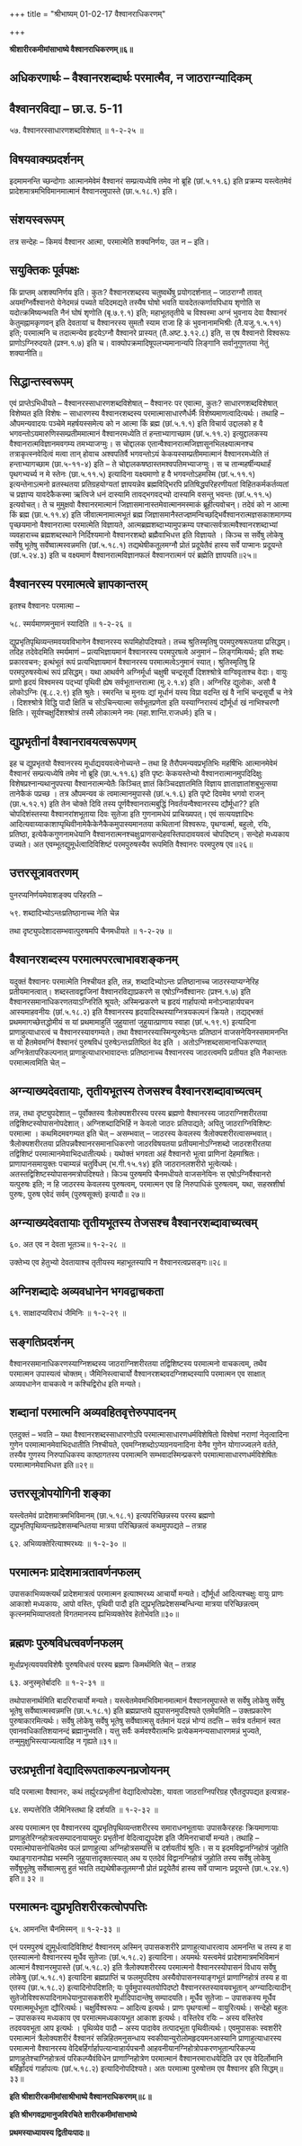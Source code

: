 +++
title = "श्रीभाष्यम् 01-02-17 वैश्वानराधिकरणम्"

+++


**श्रीशारीरकमीमांसाभाष्ये वैश्वानराधिकरणम्॥६॥**

## अधिकरणार्थः – वैश्वानरशब्दार्थः परमात्मैव, न जाठराग्न्यादिकम्

## वैश्वानरविद्या – छा.उ. 5-11

५७. वैश्वानरस्साधारणशब्दविशेषात् ॥ १-२-२५ ॥

## विषयवाक्यप्रदर्शनम्

इदमामनन्ति च्छन्दोगाः आत्मानमेवेमं वैश्वानरं सम्प्रत्यध्येषि तमेव नो ब्रूहि (छां.५.११.६) इति प्रक्रम्य यस्त्वेतमेवं प्रादेशमात्रमभिविमानमात्मानं वैश्वानरमुपास्ते (छा.५.१८.१) इति।

## संशयस्वरूपम्

तत्र सन्देहः – किमयं वैश्वानर आत्मा, परमात्मेति शक्यनिर्णयः, उत न – इति।

## सयुक्तिकः पूर्वपक्षः

किं प्राप्तम् अशक्यनिर्णय इति। कुतः? वैश्वानरशब्दस्य चतुष्वर्थेषु प्रयोगदर्शनात् – जाठराग्नौ तावत् अयमग्निर्वैश्वानरो येनेदमन्नं पच्यते यदिदमद्यते तस्यैष घोषो भवति यावदेतत्कर्णावपिधाय शृणोति स यदोत्क्रमिष्यन्भवति नैनं घोषं शृणोति (बृ.७.९.१) इति; महाभूततृतीये च विश्वस्मा अग्नं भुवनाय देवा वैश्वानरं केतुमह्नामकृणवन् इति देवतायां च वैश्वानरस्य सुमतौ स्याम राजा हि कं भुवनानामभिश्रीः (तै.यजु.१.५.११) इति; परमात्मनि च तदात्मन्येव हृदयेऽग्नौ वैश्वानरे प्रास्यत् (तै.अष्ट.३.१२.८) इति, स एष वैश्वानरो विश्वरूपः प्राणोऽग्निरुदयते (प्रश्न.१.७) इति च। वाक्योपक्रमादिषूपलभ्यमानान्यपि लिङ्गानि सर्वानुगुणतया नेतुं शक्यानीति॥

## सिद्धान्तस्वरूपम्

एवं प्राप्तेऽभिधीयते – वैश्वानरस्साधारणशब्दविशेषात् – वैश्वानरः पर एवात्मा, कुतः? साधारणशब्दविशेषात् विशेष्यत इति विशेषः – साधारणस्य वैश्वानरशब्दस्य परमात्मासाधारणैर्धर्मैः विशेष्यमाणत्वादित्यर्थः। तथाहि – औपमन्यवादयः पञ्चेमे महर्षयस्समेत्य को न आत्मा किं ब्रह्म (छां.५.१.१) इति विचार्य उद्दालको ह वै भगवन्तोऽयमारुणिस्सम्प्रतीममात्मानं वैश्वानरमध्येति तं हन्ताभ्यागाच्छाम (छां.५.११.२) इत्युद्दालकस्य वैश्वानरात्मविज्ञानमवगम्य तमभ्याजग्मुः। स चोद्दालक एतान्वैश्वानरात्मजिज्ञासूनभिलक्ष्यात्मनश्च तत्राकृत्स्नवेदित्वं मत्वा तान् होवाच अश्वपतिर्वै भगवन्तोऽयं केकयस्सम्प्रतीममात्मानं वैश्वानरमध्येति तं हन्ताभ्यागच्छाम (छा.५-११-४) इति – ते चोद्दालकषष्ठास्तमश्वपतिमभ्याजग्मुः। स च तान्महर्षीन्यथार्हं पृथगभ्यर्च्य न मे स्तेनः (छा.५.११.५) इत्यादिना यक्ष्यमाणो ह वै भगवन्तोऽहमस्मि (छां.५.११.१) इत्यन्तेनाऽत्मनो व्रतस्थतया प्रतिग्रहयोग्यतां ज्ञापयन्नेव ब्रह्मविद्भिरपि प्रतिषिद्धपरिहरणीयतां विहितकर्मकर्तव्यतां च प्रज्ञाप्य यावदेकैकस्मा ऋत्विजे धनं दास्यामि तावद्भगवद्भ्यो दास्यामि वसन्तु भवन्तः (छां.५.११.५) इत्यवोचत्। ते च मुमुक्षवो वैश्वानरमात्मानं जिज्ञासमानास्तमेवात्मानमस्माकं ब्रूहीत्यवोचन्। तदेवं को न आत्मा किं ब्रह्म (छा.५.११.४) इति जीवात्मनामात्मभूतं ब्रह्म जिज्ञासमानैस्तज्ज्ञमन्विच्छद्भिर्वैश्वानरात्मज्ञसकाशमागम्य पृच्छयमानो वैश्वानरात्मा परमात्मेति विज्ञायते, आत्मब्रह्मशब्दाभ्यामुपक्रम्य पश्चात्सर्वत्रात्मवैश्वानरशब्दाभ्यां व्यवहाराच्च ब्रह्मशब्दस्थाने निर्दिश्यमानो वैश्वानरशब्दो ब्रह्मैवाभिधत्त इति विज्ञायते । किञ्च स सर्वेषु लोकेषु सर्वेषु भूतेषु सर्वेष्वात्मस्वन्नमत्ति (छां.५.१८.१) तद्यथेषीकतूलमग्नौ प्रोतं प्रदूयेतैवं हास्य सर्वे पाप्मानः प्रदूयन्ते (छां.५.२४.३) इति च वक्ष्यमाणं वैश्वानरात्मविज्ञानफलं वैश्वानरात्मनं परं ब्रह्मेति ज्ञापयति॥२५॥

## वैश्वानरस्य परमात्मत्वे ज्ञापकान्तरम्

इतश्च वैश्वानरः परमात्मा –

५८. स्मर्यमाणमनुमानं स्यादिति ॥ १-२-२६ ॥

द्युप्रभृतिपृथिव्यन्तमवयवविभागेन वैश्वानरस्य रूपमिहोपदिश्यते। तच्च श्रुतिस्मृतिषु परमपुरुषरूपतया प्रसिद्धम्। तदिह तदेवेदमिति स्मर्यमाणं – प्रत्यभिज्ञायमानं वैश्वानरस्य परमपुरषत्वे अनुमानं – लिङ्गमित्यर्थः; इति शब्दः प्रकारवचनः; इत्थंभूतं रूपं प्रत्यभिज्ञायमानं वैश्वानरस्य परमात्मत्वेऽनुमानं स्यात्। श्रुतिस्मृतिषु हि परमपुरुषस्येत्थं रूपं प्रसिद्धम्। यथा आथर्वणे अग्निर्मूर्धा चक्षुषी चन्द्रसूर्यौ दिशश्श्रोत्रे वाग्विवृताश्च वेदाः। वायुः प्राणो हृदयं विश्वमस्य पद्भ्यां पृथिवी ह्येष सर्वभूतान्तरात्मा (मु.२.१.४) इति। अग्निरिह द्युलोकः, असौ वै लोकोऽग्निः (बृ.८.२.९) इति श्रुतेः। स्मरन्ति च मुनयः द्यां मूर्धानं यस्य विप्रा वदन्ति खं वै नाभिं चन्द्रसूर्यौ च नेत्रे । दिशश्श्रोत्रे विद्धि पादौ क्षितिं च सोऽचिन्त्यात्मा सर्वभूतप्रणेता इति यस्याग्निरास्यं द्यौर्मूर्धा खं नाभिश्चरणौ क्षितिः। सूर्यश्चक्षुर्दिशश्श्रोत्रं तस्मै लोकात्मने नमः (महा.शान्ति.राजधर्मः) इति च।

## द्युप्रभृतीनां वैश्वानरावयत्वरूपणम्

इह च द्युप्रभृतयो वैश्वानरस्य मूर्धाद्यवयवत्वेनोच्यन्ते – तथा हि तैरौपमन्यवप्रभृतिभिः महर्षिभिः आत्मानमेवेमं वैश्वानरं सम्प्रत्यध्येषि तमेव नो ब्रूहि (छा.५.११.६) इति पृष्टः केकयस्तेभ्यो वैश्वानरात्मानमुपदिदिक्षुः विशेषप्रश्नान्यथानुपपत्त्या वैश्वानरात्मन्येतैः किञ्चित् ज्ञातं किञ्चिदज्ञातमिति विज्ञाय ज्ञाताज्ञातांशबुभुत्सया तानेकैकं पप्रच्छ । तत्र औपमन्यव कं त्वमात्मानमुपास्से (छां.५.१.६) इति पृष्टे दिवमेव भगवो राजन् (छा.५.१२.१) इति तेन चोक्ते दिवि तस्य पूर्णवैश्वानरात्मबुद्धिं निवर्तयन्वैश्वानरस्य द्यौर्मूधा?? इति चोपदिशंस्तस्या वैश्वानरांशभूताया दिवः सुतेजा इति गुणनामधेयं प्राचिख्यपत्। एवं सत्ययज्ञादिभः आदित्यवाय्याकाशाप्पृथिवीनामेकैकेनैकैकमुपास्यमानतया कथितानां विश्वरूपः, पृथग्वर्त्मा, बहुलो, रयिः, प्रतिष्ठा, इत्येकैकगुणनामधेयानि वैश्वानरात्मनश्चक्षुःप्राणसन्देहवस्तिपादावयवत्वं चोपदिष्टम्। सन्देहो मध्यकाय उच्यते। अत एवम्भूतद्युमूर्धत्वादिविशिष्टं परमपुरुषस्यैव रूपमिति वैश्वानरः परमपुरुष एव॥२६॥

## उत्तरसूत्रावतरणम्

पुनरप्यनिर्णयमेवाशङ्क्य परिहरति –

५९. शब्दादिभ्योऽन्तःप्रतिष्ठानाच्च नेति चेन्न

तथा दृष्ट्युपदेशादसम्भवात्पुरुषमपि चैनमधीयते ॥ १-२-२७ ॥

## वैश्वानरशब्दस्य परमात्मपरत्वाभावशङ्कनम्

यदुक्तं वैश्वानरः परमात्मेति निश्चीयत इति, तन्न, शब्दादिभ्योऽन्तः प्रतिष्ठानाच्च जाठरस्याप्यग्नेरिह प्रतीयमानत्वात्। शब्दस्तावद्वाजिनां वैश्वानरविद्याप्रकरणे स एषोऽग्निर्वैश्वानरः (प्रश्न.१.७) इति वैश्वानरसमानाधिकरणतयाऽग्निरिति श्रूयते; अस्मिन्प्रकरणे च हृदयं गार्हापत्यो मनोऽन्वाहार्यपचन आस्यमाहवनीयः (छां.५.१८.२) इति वैश्वानरस्य हृदयादिस्थस्याग्नित्रयकल्पनं क्रियते। तद्यद्भक्तं प्रथममागच्छेत्तद्धोमीयं स यां प्रथमामाहुतिं जुहुयात्तां जुहुयात्प्राणाय स्वाहा (छां.५.१९.१) इत्यादिना प्राणाहुत्याधारत्वं च वैश्वानरस्यावगम्यते। तथा वैश्वानरस्यास्मिन्पुरुषेऽन्तः प्रतिष्ठानं वाजसनेयिनस्समामनन्ति स यो हैतमेवमग्निं वैश्वानरं पुरुषविधं पुरुषेऽन्तःप्रतिष्ठितं वेद इति । अतोऽग्निशब्दसामानाधिकरण्यात् अग्नित्रेतापरिकल्पनात् प्राणाहुत्याधारभावादन्तः प्रतिष्ठानाच्च वैश्वानरस्य जाठरत्वमपि प्रतीयत इति नैकान्ततः परमात्मत्वमिति चेत् –

## अग्न्याख्यदेवतायाः, तृतीयभूतस्य तेजसश्च वैश्वानरशब्दावाच्यत्वम्

तन्न, तथा दृष्ट्युपदेशात् – पूर्वोक्तस्य त्रैलोक्यशरीरस्य परस्य ब्रह्मणो वैश्वानरस्य जाठराग्निशरीरतया तद्विशिष्टस्योपासनोपदेशात्।
अग्निशब्दादिभिर्हि न केवलो जाठरः प्रतिपाद्यते; अपितु जाठराग्निविशिष्टः परमात्मा । कथमिदमवगम्यत इति चेत् – असम्भवात् – जाठरस्य केवलस्य त्रैलोक्यशरीरत्वासम्भवात्। त्रैलोक्यशरीरतया प्रतिपन्नवैश्वानरसमानाधिकरणो जाठरविषयतया प्रतीयमानोऽग्निशब्दो जाठरशरीरतया तद्विशिष्टं परमात्मानमेवाभिदधातीत्यर्थः। यथोक्तं भगवता अहं वैश्वानरो भूत्वा प्राणिनां देहमाश्रितः। प्राणापानसमायुक्तः पचाम्यन्नं चतुर्विधम् (भ.गी.१५.१४) इति जाठरानलशरीरो भूत्वेत्यर्थः। अतस्तद्विशिष्टस्योपासनमत्रोपदिश्यते। किञ्च पुरुषमपि चैनमधीयते वाजसनेयिनः स एषोऽग्निर्वैश्वानरो यत्पुरुषः इति; न हि जाठरस्य केवलस्य पुरुषत्वम्, परमात्मन एव हि निरुपाधिकं पुरुषत्वम्, यथा, सहस्रशीर्षा पुरुषः, पुरुष एवेदं सर्वम् (पुरुषसूक्तं) इत्यादौ॥ २७॥

## अग्न्याख्यदेवतायाः तृतीयभूतस्य तेजसश्च वैश्वानरशब्दावाच्यत्वम्

६०. अत एव न देवता भूतञ्च॥ १-२-२८ ॥

 उक्तेभ्य एव हेतुभ्यो देवतायाश्च तृतीयस्य महाभूतस्यापि न वैश्वानरत्वप्रसङ्गः॥२८॥

## अग्निशब्दादेः अव्यवधानेन भगवद्वाचकता

६१. साक्षादप्यविराधं जैमिनिः ॥ १-२-२९ ॥

## सङ्गतिप्रदर्शनम्

वैश्वानरसमानाधिकरणस्याग्निशब्दस्य जाठराग्निशरीरतया तद्विशिष्टस्य परमात्मनो वाचकत्वम्, तथैव परमात्मन उपास्यत्वं चोक्तम्। जैमिनिस्त्वाचार्यो वैश्वानरशब्दवदग्निशब्दस्यापि परमात्मन एव साक्षात् अव्यवधानेन वाचकत्वे न कश्चिद्विरोध इति मन्यते।

## शब्दानां परमात्मनि अव्यवहितवृत्तेरुपपादनम्

एतदुक्तं – भवति – यथा वैश्वानरशब्दस्साधारणोऽपि परमात्मासाधारणधर्मविशेषितो विश्वेषां नराणां नेतृत्वादिना गुणेन परमात्मानमेवाभिदधातीति निश्चीयते, एवमग्निशब्दोऽप्यग्रनयनादिना येनैव गुणेन योगाज्ज्वलने वर्तते, तस्यैव गुणस्य निरुपाधिकस्य काष्ठागतस्य परमात्मनि सम्भवादस्मिन्प्रकरणे परमात्मासाधारणधर्मविशेषितः परमात्मानमेवाभिधत्त इति॥२९॥

## उत्तरसूत्रोपयोगिनी शङ्का

यस्त्वेतमेवं प्रादेशमात्रमभिविमानम् (छा.५.१८.१) इत्यपरिच्छिन्नस्य परस्य ब्रह्मणो द्युप्रभृतिपृथिव्यन्तप्रदेशसम्बन्धितया मात्रया परिच्छिन्नत्वं कथमुपपद्यते – तत्राह

६२. अभिव्यक्तेरित्याश्मरथ्यः ॥ १-२-३० ॥

## परमात्मनः प्रादेशमात्रतावर्णनफलम्

उपासकाभिव्यक्त्यर्थं प्रादेशमात्रत्वं परमात्मन इत्याश्मरथ्य आचार्यो मन्यते। द्यौर्मूर्धा आदित्यश्चक्षुः वायुः प्राणः आकाशो मध्यकायः, आपो वस्तिः, पृथिवी पादौ इति द्युप्रभृतिप्रदेशसम्बन्धिन्या मात्रया परिच्छिन्नत्वम् कृत्स्नमभिव्याप्तवतो विगतमानस्य ह्यभिव्यक्तेरेव हेतोर्भवति॥३०॥

## ब्रह्मणः पुरुषविधत्ववर्णनफलम्

मूर्धाप्रभृत्यवयवविशेषैः पुरुषविधत्वं परस्य ब्रह्मणः किमर्थमिति चेत् – तत्राह

६३. अनुस्मृतेर्बादरिः ॥ १-२-३१ ॥

तथोपासनार्थमिति बादरिराचार्यो मन्यते। यस्त्वेतमेवमभिविमानमात्मानं वैश्वानरमुपास्ते स सर्वेषु लोकेषु सर्वेषु भूतेषु सर्वेष्वात्मस्वन्नमत्ति (छा.५.१८.१) इति ब्रह्मप्राप्तये ह्युपासनमुपदिश्यते एतमेवमिति – उक्तप्रकारेण पुरुषाकारमित्यर्थः। सर्वेषु लोकेषु सर्वेषु भूतेषु सर्वेष्वात्मसु वर्तमानं यदन्नं भोग्यं तदत्ति – सर्वत्र वर्तमानं स्वत एवानवधिकातिशयानन्दं ब्रह्मानुभवति। यत्तु सर्वैः कर्मवश्यैरात्मभिः प्रत्येकमनन्यसाधारणमन्नं भुज्यते, तन्मुमुक्षुभिस्त्याज्यत्वादिह न गृह्यते॥३१॥

## उरःप्रभृतीनां वेद्यादिरूपताकल्पनप्रजोयनम्

यदि परमात्मा वैश्वानरः, कथं तर्ह्युरःप्रभृतीनां वेद्यादित्वोपदेशः, यावता जाठराग्निपरिग्रह एवैतदुपपद्यत इत्यत्राह-

६४. सम्पत्तेरिति जैमिनिस्तथा हि दर्शयति ॥ १-२-३२ ॥

अस्य परमात्मन एव वैश्वानरस्य द्युप्रभृतिपृथिव्यन्तशरीरस्य समाराधनभूतायाः उपासकैरहरहः क्रियमाणायाः प्राणाहुतेरिग्नहोत्रत्वसम्पादनायायमुरः प्रभृतीनां वेदित्वाद्युपदेश इति जैमिनराचार्यो मन्यते। तथाहि – परमात्मोपासनोचितमेव फलं प्राणाहुत्या अग्निहोत्रसम्पत्तिं च दर्शयतीयं श्रुतिः। स य इदमविद्वानग्निहोत्रं जुहोति यथाङ्गारानपोह्य भस्मनि जुहुयात्तादृक्तत्स्यात् अथ य एतदेवं विद्वानग्निहोत्रं जुहोति तस्य सर्वेषु लोकेषु सर्वेषुभूतेषु सर्वेष्वात्मसु हुतं भवति तद्यथेषीकतूलमग्नौ प्रोतं प्रदूयेतैवं हास्य सर्वे पाप्मानः प्रदूयन्ते (छा.५.२४.१) इति॥ ३२ ॥

## परमात्मनः द्युप्रभृतिशरीरकत्वोपपत्तिः

६५. आमनन्ति चैनमिस्मन् ॥ १-२-३३ ॥

एनं परमपुरुषं द्युमूर्धत्वादिविशिष्टं वैश्वानरम् अस्मिन् उपासकशरीरे प्राणाहुत्याधारत्वाय आमनन्ति च तस्य ह वा एतस्यात्मनो वैश्वानरस्य मूर्धैव सुतेजाः (छां.५.१८.२) इत्यादिना। अयमर्थः यस्त्वमेवं प्रादेशमात्रमभिविमानं आत्मानं वैश्वानरमुपास्ते (छां.५.१८.२) इति त्रैलोक्यशरीरस्य परमात्मनो वैश्वानरस्योपासनं विधाय सर्वेषु लोकेषु (छां.५.१८.१) इत्यादिना ब्रह्मप्राप्तिं च फलमुपदिश्य अस्यैवोपासनस्याङ्गभूतं प्राणाग्निहोत्रं तस्य ह वा एतस्य (छा.५.१८.२) इत्यादिनोपदिशति; यः पूर्वमुपास्यतयोपिदष्टो वैश्वानरस्तस्यावयवभूतान् अग्न्यादित्यादीन् सुतेजोविश्वरूपादिनामधेयानुपासकशरीरे मूर्धादिपादान्तेषु सम्पादयति। मूर्धैव सुतेजाः – उपासकस्य मूर्धैव परमात्ममूर्धभूता द्यौरित्यर्थः। चक्षुर्विश्वरूपः – आदित्य इत्यर्थः। प्राणः पृथग्वर्त्मा – वायुरित्यर्थः। सन्देहो बहुलः – उपासकस्य मध्यकाय एव परमात्ममध्यकायभूत आकाश इत्यर्थः। वस्तिरेव रयिः – अस्य वस्तिरेव तदवयवभूता आप इत्यर्थः । पृथिव्येव पादौ – अस्य पादावेव तत्पादभूता पृथिवीत्यर्थः। एवमुपासकः स्वशरीरे परमात्मानं त्रैलोक्यशरीरं वैश्वानरं सन्निहितमनुसन्धाय स्वकीयान्युरोलोमहृदयमनआस्यानि प्राणाहुत्याधारस्य परमात्मनो वैश्वानरस्य वेदिबर्हिर्गार्हापत्यान्वाहार्यपचनौ आहवनीयानग्निहोत्रोपकरणभूतान्परिकल्प्य प्राणाहुतेश्चाग्निहोत्रत्वं परिकल्प्यैवंविधेन प्राणाग्निहोत्रेण परमात्मानं वैश्वानरमाराधयेदिति उर एव वेदिर्लोमानि बर्हिर्हृादयं गार्हापत्यः (छां.५.१८.२) इत्यादिनोपदिश्यते। अतः परमात्मा पुरुषोत्तम एव वैश्वानर इति सिद्धम्॥३३॥

**इति श्रीशारीरकमीमांसाश्रीभाष्ये वैश्वानराधिकरणम्॥८॥**

**इति श्रीभगवद्रामानुजविरचिते शारीरकमीमांसाभाष्ये**

**प्रथमस्याध्यायस्य द्वितीयःपादः॥**


